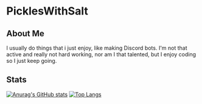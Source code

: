 <h1>PicklesWithSalt</h1>

<h2>About Me</h2>
<p>I usually do things that i just enjoy, like making Discord bots. I'm not that active and really not hard working, nor am I that talented, but I enjoy coding so I just keep going.</p>
<!--
<h3>Quick facts about me</h3>
<ul>
  <li>🌱 - I don't touch grass.</li>
  <li>🇩🇪 - I'm German.</li>
</ul>
-->
<h2>Stats</h2>

[![Anurag's GitHub stats](https://github-readme-stats.vercel.app/api?username=PicklesWithSalt&show_icons=true&theme=dark)](https://github.com/anuraghazra/github-readme-stats)
[![Top Langs](https://github-readme-stats.vercel.app/api/top-langs/?username=PicklesWithSalt&theme=dark)](https://github.com/anuraghazra/github-readme-stats)
